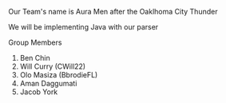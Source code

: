 Our Team's name is Aura Men after the Oaklhoma City Thunder

We will be implementing Java with our parser

Group Members
1. Ben Chin
2. Will Curry (CWill22)
3. Olo Masiza (BbrodieFL)
4. Aman Daggumati
5. Jacob York
